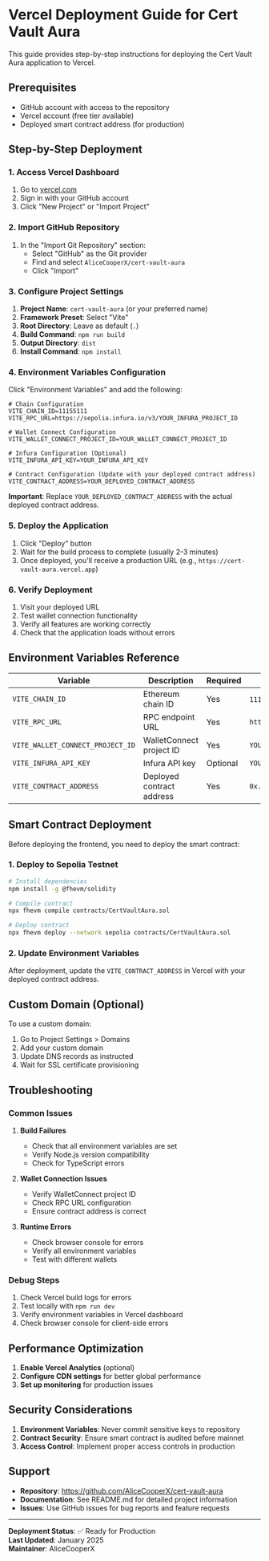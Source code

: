 # Vercel Deployment Guide for Cert Vault Aura

This guide provides step-by-step instructions for deploying the Cert Vault Aura application to Vercel.

## Prerequisites

- GitHub account with access to the repository
- Vercel account (free tier available)
- Deployed smart contract address (for production)

## Step-by-Step Deployment

### 1. Access Vercel Dashboard

1. Go to [vercel.com](https://vercel.com)
2. Sign in with your GitHub account
3. Click "New Project" or "Import Project"

### 2. Import GitHub Repository

1. In the "Import Git Repository" section:
   - Select "GitHub" as the Git provider
   - Find and select `AliceCooperX/cert-vault-aura`
   - Click "Import"

### 3. Configure Project Settings

1. **Project Name**: `cert-vault-aura` (or your preferred name)
2. **Framework Preset**: Select "Vite"
3. **Root Directory**: Leave as default (`.`)
4. **Build Command**: `npm run build`
5. **Output Directory**: `dist`
6. **Install Command**: `npm install`

### 4. Environment Variables Configuration

Click "Environment Variables" and add the following:

```env
# Chain Configuration
VITE_CHAIN_ID=11155111
VITE_RPC_URL=https://sepolia.infura.io/v3/YOUR_INFURA_PROJECT_ID

# Wallet Connect Configuration
VITE_WALLET_CONNECT_PROJECT_ID=YOUR_WALLET_CONNECT_PROJECT_ID

# Infura Configuration (Optional)
VITE_INFURA_API_KEY=YOUR_INFURA_API_KEY

# Contract Configuration (Update with your deployed contract address)
VITE_CONTRACT_ADDRESS=YOUR_DEPLOYED_CONTRACT_ADDRESS
```

**Important**: Replace `YOUR_DEPLOYED_CONTRACT_ADDRESS` with the actual deployed contract address.

### 5. Deploy the Application

1. Click "Deploy" button
2. Wait for the build process to complete (usually 2-3 minutes)
3. Once deployed, you'll receive a production URL (e.g., `https://cert-vault-aura.vercel.app`)

### 6. Verify Deployment

1. Visit your deployed URL
2. Test wallet connection functionality
3. Verify all features are working correctly
4. Check that the application loads without errors

## Environment Variables Reference

| Variable | Description | Required | Example |
|----------|-------------|----------|---------|
| `VITE_CHAIN_ID` | Ethereum chain ID | Yes | `11155111` (Sepolia) |
| `VITE_RPC_URL` | RPC endpoint URL | Yes | `https://sepolia.infura.io/v3/YOUR_PROJECT_ID` |
| `VITE_WALLET_CONNECT_PROJECT_ID` | WalletConnect project ID | Yes | `YOUR_WALLET_CONNECT_PROJECT_ID` |
| `VITE_INFURA_API_KEY` | Infura API key | Optional | `YOUR_INFURA_API_KEY` |
| `VITE_CONTRACT_ADDRESS` | Deployed contract address | Yes | `0x...` |

## Smart Contract Deployment

Before deploying the frontend, you need to deploy the smart contract:

### 1. Deploy to Sepolia Testnet

```bash
# Install dependencies
npm install -g @fhevm/solidity

# Compile contract
npx fhevm compile contracts/CertVaultAura.sol

# Deploy contract
npx fhevm deploy --network sepolia contracts/CertVaultAura.sol
```

### 2. Update Environment Variables

After deployment, update the `VITE_CONTRACT_ADDRESS` in Vercel with your deployed contract address.

## Custom Domain (Optional)

To use a custom domain:

1. Go to Project Settings > Domains
2. Add your custom domain
3. Update DNS records as instructed
4. Wait for SSL certificate provisioning

## Troubleshooting

### Common Issues

1. **Build Failures**
   - Check that all environment variables are set
   - Verify Node.js version compatibility
   - Check for TypeScript errors

2. **Wallet Connection Issues**
   - Verify WalletConnect project ID
   - Check RPC URL configuration
   - Ensure contract address is correct

3. **Runtime Errors**
   - Check browser console for errors
   - Verify all environment variables
   - Test with different wallets

### Debug Steps

1. Check Vercel build logs for errors
2. Test locally with `npm run dev`
3. Verify environment variables in Vercel dashboard
4. Check browser console for client-side errors

## Performance Optimization

1. **Enable Vercel Analytics** (optional)
2. **Configure CDN settings** for better global performance
3. **Set up monitoring** for production issues

## Security Considerations

1. **Environment Variables**: Never commit sensitive keys to repository
2. **Contract Security**: Ensure smart contract is audited before mainnet
3. **Access Control**: Implement proper access controls in production

## Support

- **Repository**: https://github.com/AliceCooperX/cert-vault-aura
- **Documentation**: See README.md for detailed project information
- **Issues**: Use GitHub issues for bug reports and feature requests

---

**Deployment Status**: ✅ Ready for Production  
**Last Updated**: January 2025  
**Maintainer**: AliceCooperX
